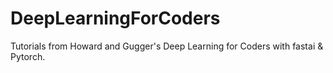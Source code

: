 # DeepLearningForCoders
Tutorials from Howard and Gugger's Deep Learning for Coders with fastai &amp; Pytorch.
